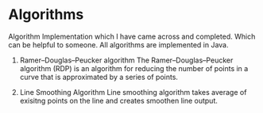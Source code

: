 # Algorithms
Algorithm Implementation which I have came across and completed. Which can be helpful to someone. 
All algorithms are implemented in Java.

1. Ramer–Douglas–Peucker algorithm
  The Ramer–Douglas–Peucker algorithm (RDP) is an algorithm for reducing the number of points in a curve that is approximated by a series of points. 

2. Line Smoothing Algorithm
  Line smoothing algorithm takes average of exisitng points on the line and creates smoothen line output.

